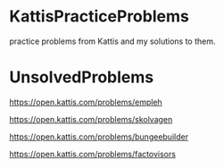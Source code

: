 # KattisPracticeProblems
 
practice problems from Kattis and my solutions to them.

# UnsolvedProblems

https://open.kattis.com/problems/empleh

https://open.kattis.com/problems/skolvagen

https://open.kattis.com/problems/bungeebuilder

https://open.kattis.com/problems/factovisors
